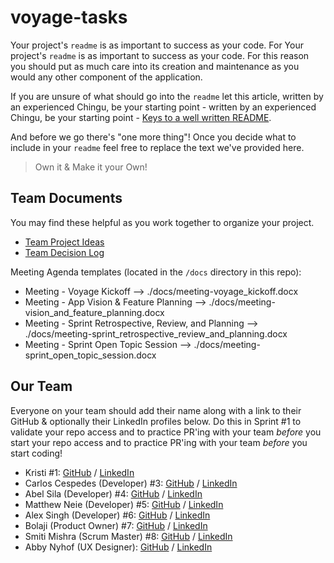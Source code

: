 # voyage-tasks

Your project's `readme` is as important to success as your code. For
Your project's `readme` is as important to success as your code. For
this reason you should put as much care into its creation and maintenance
as you would any other component of the application.

If you are unsure of what should go into the `readme` let this article,
written by an experienced Chingu, be your starting point -
written by an experienced Chingu, be your starting point -
[Keys to a well written README](https://tinyurl.com/yk3wubft).

And before we go there's "one more thing"! Once you decide what to include
in your `readme` feel free to replace the text we've provided here.

> Own it & Make it your Own!

## Team Documents

You may find these helpful as you work together to organize your project.

- [Team Project Ideas](./docs/team_project_ideas.md)
- [Team Decision Log](./docs/team_decision_log.md)

Meeting Agenda templates (located in the `/docs` directory in this repo):

- Meeting - Voyage Kickoff --> ./docs/meeting-voyage_kickoff.docx
- Meeting - App Vision & Feature Planning --> ./docs/meeting-vision_and_feature_planning.docx
- Meeting - Sprint Retrospective, Review, and Planning --> ./docs/meeting-sprint_retrospective_review_and_planning.docx
- Meeting - Sprint Open Topic Session --> ./docs/meeting-sprint_open_topic_session.docx

## Our Team

Everyone on your team should add their name along with a link to their GitHub
& optionally their LinkedIn profiles below. Do this in Sprint #1 to validate
your repo access and to practice PR'ing with your team _before_ you start
your repo access and to practice PR'ing with your team _before_ you start
coding!

- Kristi #1: [GitHub](https://github.com/kristi-h) / [LinkedIn](https://linkedin.com/in/liaccountname)
- Carlos Cespedes (Developer) #3: [GitHub](https://github.com/ccespedes) / [LinkedIn](https://linkedin.com/in/account)
- Abel Sila (Developer) #4: [GitHub](https://github.com/belunatic) / [LinkedIn](https://www.linkedin.com/in/abel-sila-24b4a97a/)
- Matthew Neie (Developer) #5: [GitHub](https://github.com/MatthewNeie) / [LinkedIn](https://linkedin.com/in/matthew-neie)
- Alex Singh (Developer) #6: [GitHub](https://github.com/singhalex) / [LinkedIn](https://www.linkedin.com/in/kaur-singh-748000254/)
- Bolaji (Product Owner) #7: [GitHub](https://github.com/Anuoluwatobi) / [LinkedIn](https://www.linkedin.com/in/anuoluwatobi-majesty-bolaji-734583237/)
- Smiti Mishra (Scrum Master) #8: [GitHub](https://github.com/SM171906) / [LinkedIn](https://www.linkedin.com/in/smitimishra/)
- Abby Nyhof (UX Designer): [GitHub](https://github.com/abbynyhof) / [LinkedIn](https://www.linkedin.com/in/abbynyhof/)
